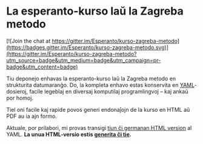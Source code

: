 # La esperanto-kurso laŭ la Zagreba metodo

[![Join the chat at https://gitter.im/Esperanto/kurso-zagreba-metodo](https://badges.gitter.im/Esperanto/kurso-zagreba-metodo.svg)](https://gitter.im/Esperanto/kurso-zagreba-metodo?utm_source=badge&utm_medium=badge&utm_campaign=pr-badge&utm_content=badge)

Tiu deponejo enhavas la esperanto-kurso laŭ la Zagreba metodo en strukturita datumaranĝo. Do, la kompleta enhavo estas konservita en [YAML](https://en.wikipedia.org/wiki/YAML)-dosieroj, facile legeblaj en diversaj komputilaj programlingvoj – kaj ankaŭ por homoj.

Tiel oni facile kaj rapide povos generi endonaĵojn de la kurso en HTML aŭ PDF au ia ajn formo.

Aktuale, por prilabori, mi provas transigi [tiun ĉi germanan HTML version](http://www.esperantoland.org/de/kurs/index_alt.html) al YAML. **La unua HTML-versio estis [generita ĉi tie](http://esperanto.github.io/kurso-zagreba-metodo/html/output/).**

